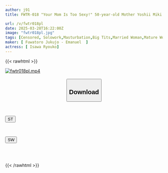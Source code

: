 ```yaml
---
author: j91
title: FWTR-018 "Your Mom Is Too Sexy!" 50-year-old Mother Yoshii Miki Captivates Her Son's Friend With Her Defenseless, Plump, Busty Body

url: /v/fwtr018pl
date: 2025-03-28T16:22:00Z
image: "fwtr018pl.jpg"
tags: [Censored, Solowork,Masturbation,Big Tits,Married Woman,Mature Woman,Cuckold	]
maker: [ Fuwatoro Jukujo - Emanuel  ]
actress: [ Isawa Ryouko]
---
```



{{< rawhtml >}}

<div class="video" data-videoid="pzJ0vvdg78trykK">
    <a href="javascript:;">
        <img src="/v/fwtr018pl/fwtr018pl.jpg" width="WIDTH" height="HEIGHT" alt="fwtr018pl.mp4" loading="lazy">
    </a>
</div>

<script type="text/javascript" src="https://j91.asia/asset/on-demand-st.js"></script>

<br>
  <link rel="stylesheet" href="https://j91.asia/asset/bs5.css">
  
  <center>
  <button class="btn btn-primary" type="button" data-bs-toggle="collapse" data-bs-target=".multi-collapse" aria-expanded="false" aria-controls="multiCollapseExample1 multiCollapseExample2"><h2>Download</h2></button></center>
</p>
<div class="row">
  <div class="col">
    <div class="collapse multi-collapse" id="multiCollapseExample1">
      <div class="card card-body">
	      	      <br>
<div class="buttons">  
<p><a href="/v/fwtr018pl/st.html" target="_blank"><button class="btn-hover color-3"><i class="fa fa-download"></i> ST</button></a></p></div>
    </div>
  </div>
</div>
  <div class="col">
    <div class="collapse multi-collapse" id="multiCollapseExample2">
      <div class="card card-body">
	      <br>
<div class="buttons">
<p><a href="/v/fwtr018pl/sw.html" target="_blank"><button class="btn-hover color-2"><i class="fa fa-download"></i> SW</button></a></p></div>
<br><br>
      </div>
    </div>
  </div>
</div>

{{< /rawhtml >}}